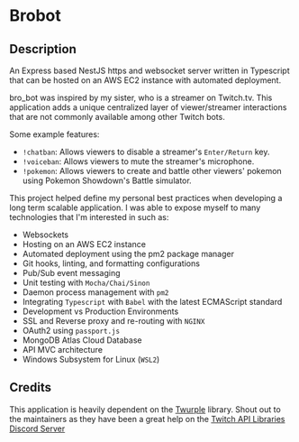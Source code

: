 # Brobot

## Description

An Express based NestJS https and websocket server written in Typescript that can be hosted on an AWS EC2 instance with automated deployment.

bro_bot was inspired by my sister, who is a streamer on Twitch.tv. This application adds a unique centralized layer of viewer/streamer interactions
that are not commonly available among other Twitch bots.

Some example features:

-   `!chatban`: Allows viewers to disable a streamer's `Enter/Return` key.
-   `!voiceban`: Allows viewers to mute the streamer's microphone.
-   `!pokemon`: Allows viewers to create and battle other viewers' pokemon using Pokemon Showdown's Battle simulator.

This project helped define my personal best practices when developing a long term scalable application.
I was able to expose myself to many technologies that I'm interested in such as:

-   Websockets
-   Hosting on an AWS EC2 instance
-   Automated deployment using the pm2 package manager
-   Git hooks, linting, and formatting configurations
-   Pub/Sub event messaging
-   Unit testing with `Mocha/Chai/Sinon`
-   Daemon process management with `pm2`
-   Integrating `Typescript` with `Babel` with the latest ECMAScript standard
-   Development vs Production Environments
-   SSL and Reverse proxy and re-routing with `NGINX`
-   OAuth2 using `passport.js`
-   MongoDB Atlas Cloud Database
-   API MVC architecture
-   Windows Subsystem for Linux (`WSL2`)

## Credits

This application is heavily dependent on the [Twurple](https://github.com/twurple/twurple) library.
Shout out to the maintainers as they have been a great help on the [Twitch API Libraries Discord Server](https://discord.gg/WUxGcDSR)
